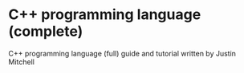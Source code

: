 # C++ programming language (complete)
C++ programming language (full) guide and tutorial written by Justin Mitchell 
